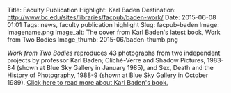 Title: Faculty Publication Highlight: Karl Baden
Destination: http://www.bc.edu/sites/libraries/facpub/baden-work/
Date: 2015-06-08 01:01 
Tags: news, faculty publication highlight 
Slug: facpub-baden
Image: imagename.png
Image_alt: The cover from Karl Baden's latest book, Work from Two Bodies
Image_thumb: 2015-06/baden-thumb.png

<em>Work from Two Bodies</em> reproduces 43 photographs from two independent projects by professor Karl Baden; Cliché-Verre and Shadow Pictures, 1983-84 (shown at Blue Sky Gallery in January 1985), and Sex, Death and the History of Photography, 1988-9 (shown at Blue Sky Gallery in October 1989). [Click here to read more about Karl Baden's book.](http://www.bc.edu/sites/libraries/facpub/baden-work/)
